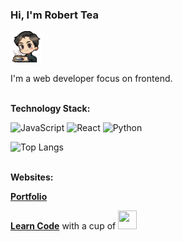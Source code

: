 ### Hi, I'm Robert Tea 
<img src="https://raw.githubusercontent.com/robteaw/portfolio/master/public/robert.png" width="50" height="50" />

I'm a web developer focus on frontend.

\
**Technology Stack:** 

![JavaScript](https://img.shields.io/badge/javascript-%23323330.svg?style=for-the-badge&logo=javascript&logoColor=%23F7DF1E)
![React](https://img.shields.io/badge/react-%2320232a.svg?style=for-the-badge&logo=react&logoColor=%2361DAFB)
![Python](https://img.shields.io/badge/python-3670A0?style=for-the-badge&logo=python&logoColor=ffdd54)

![Top Langs](https://github-readme-stats.vercel.app/api/top-langs/?username=robteaw&layout=compact)

\
**Websites:**


[**Portfolio**](https://robertwtea.com)

[**Learn Code**](https://delicate-swan-c2acc8.netlify.app) with a cup of <img src="https://cdn-icons-png.flaticon.com/512/5303/5303997.png" width="30" height="30" />

<!-- 
https://github.com/Ileriayo/markdown-badges 
https://github.com/anuraghazra/github-readme-stats
-->

